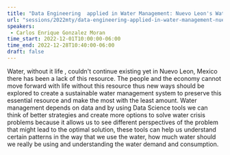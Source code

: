 ```yaml
---
title: "Data Engineering  applied in Water Management: Nuevo Leon's Water Crisis"
url: "sessions/2022mty/data-engineering-applied-in-water-management-nuevo-leon-s-water-crisis"
speakers:
 - Carlos Enrique Gonzalez Moran
time_start: 2022-12-01T10:00:00-06:00
time_end: 2022-12-28T10:40:00-06:00
draft: false
---
```


Water, without it life , couldn't continue existing yet in Nuevo Leon, Mexico there has been a lack of this resource. The people and the economy cannot move forward with life without this resource thus new ways should be explored to create a sustainable water management system to preserve this essential resource and make the most with the least amount. Water management depends on data and by using Data Science tools we can think of better strategies and create more options to solve water crisis problems because it allows us to see different perspectives of the problem that might lead to the optimal solution, these tools can help us understand certain patterns in the way that we use the water, how much water should we really be using and understanding the water demand and consumption.